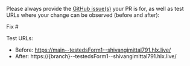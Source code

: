 Please always provide the [GitHub issue(s)](../issues) your PR is for, as well as test URLs where your change can be observed (before and after):

Fix #<gh-issue-id>

Test URLs:
- Before: https://main--testedsForm1--shivangimittal791.hlx.live/
- After: https://{branch}--testedsForm1--shivangimittal791.hlx.live/
